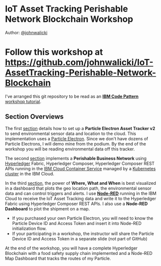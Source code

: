 # IoT Asset Tracking Perishable Network Blockchain Workshop
Author: [@johnwalicki](https://twitter.com/johnwalicki)

# Follow this workshop at **https://github.com/johnwalicki/IoT-AssetTracking-Perishable-Network-Blockchain**

I've arranged this git repository to be read as an **[IBM Code Pattern](https://developer.ibm.com/code/)** [workshop tutorial](README.md).

## Section Overviews
The first [section](../ParticleElectron/README.md) details how to set up a **Particle Electron Asset Tracker v2** to send environmental sensor data and location to the cloud. This implementation uses a [Particle Electron](https://docs.particle.io/datasheets/kits-and-accessories/particle-shields/#electron-asset-tracker-v2). Since we don't have dozens of Particle Electrons, I will demo mine from the podium.  By the end of the workshop you will be reading environmental data off this tracker.

The second [section](../Blockchain/README.md) implements a **Perishable Business Network** using [Hyperledger](https://www.hyperledger.org/) Fabric, Hyperledger Composer, Hyperledger Composer REST APIs running in the [IBM Cloud Container Service](https://www.ibm.com/cloud/container-service) managed by a [Kubernetes cluster](https://console.bluemix.net/docs/tutorials/scalable-webapp-kubernetes.html#deploy-a-scalable-web-application-on-kubernetes) in the IBM Cloud.

In the third [section](../Node-RED/README.md), the power of **Where, What and When** is best visualized in a dashboard that plots the geo location path, the environmental sensor data and can control triggers and alerts.  I use **[Node-RED](https://nodered.org/)** running in the IBM Cloud to receive the IoT Asset Tracking data and write it to the Hyperledger Fabric using Hyperledger Composer REST APIs.  I also use a **Node-RED Dashboard** to plot the shipment on a map.

* If you purchased your own Particle Electron, you will need to know the Particle Device ID and Access Token and insert it into Node-RED initialization flow.
* If your participating in a workshop, the instructor will share the Particle Device ID and Access Token in a separate slide (not part of GitHub)

At the end of the workshop, you will have a complete Hyperledger Blockchain with a food safety supply chain implemented and a Node-RED Map Dashboard that tracks the routes of my Particle.
